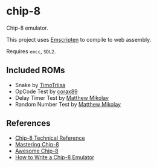 # chip-8

Chip-8 emulator. 

This project uses [Emscripten](https://emscripten.org/docs/getting_started/downloads.html) to compile to web assembly.

Requires `emcc`, `SDL2`.

## Included ROMs
- Snake by [TimoTriisa](https://johnearnest.github.io/chip8Archive/play.html?p=snake)
- OpCode Test by [corax89](https://github.com/corax89/chip8-test-rom)
- Delay Timer Test by [Matthew Mikolay](https://github.com/mattmikolay/chip-8/tree/master/delaytimer)
- Random Number Test by [Matthew Mikolay](https://github.com/mattmikolay/chip-8/tree/master/randomnumber)

## References
- [Chip-8 Technical Reference](http://devernay.free.fr/hacks/chip8/C8TECH10.HTM)
- [Mastering Chip-8](https://github.com/mattmikolay/chip-8/wiki/Mastering-CHIP%E2%80%908)
- [Awesome Chip-8](https://github.com/tobiasvl/awesome-chip-8)
- [How to Write a Chip-8 Emulator](https://tobiasvl.github.io/blog/write-a-chip-8-emulator/)
